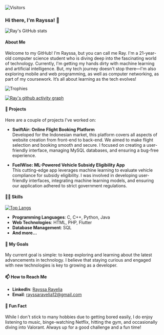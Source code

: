 ![Visitors](https://komarev.com/ghpvc/?username=rayrednet&color=blueviolet)


### Hi there, I'm Rayssa! 👋

![Ray's GitHub stats](https://github-readme-stats.vercel.app/api?username=rayrednet&show_icons=true&theme=radical)


#### About Me
Welcome to my GitHub! I'm Rayssa, but you can call me Ray. I'm a 21-year-old computer science student who is diving deep into the fascinating world of technology. Currently, I'm getting my hands dirty with machine learning and artificial intelligence. But, my tech journey doesn't stop there—I'm also exploring mobile and web programming, as well as computer networking, as part of my coursework. It’s all about learning as the tech evolves!

![Trophies](https://github-profile-trophy.vercel.app/?username=rayrednet)

[![Ray's github activity graph](https://github-readme-activity-graph.vercel.app/graph?username=rayrednet&theme=dracula)](https://github.com/ashutosh00710/github-readme-activity-graph)

#### 🌱 Projects
Here are a couple of projects I’ve worked on:
- **SwiftAir: Online Flight Booking Platform**  
  Developed for the Indonesian market, this platform covers all aspects of website creation from front-end to back-end. We aimed to make flight selection and booking smooth and secure. I focused on creating a user-friendly interface, managing MySQL databases, and ensuring a bug-free experience.

- **FuelWise: ML-Powered Vehicle Subsidy Eligibility App**  
  This cutting-edge app leverages machine learning to evaluate vehicle compliance for subsidy eligibility. I was involved in developing user-friendly interfaces, integrating machine learning models, and ensuring our application adhered to strict government regulations.

#### 👩‍💻 Skills

[![Top Langs](https://github-readme-stats.vercel.app/api/top-langs/?username=rayrednet&layout=compact)](https://github.com/anuraghazra/github-readme-stats)

- **Programming Languages**: C, C++, Python, Java
- **Web Technologies**: HTML, PHP, Flutter
- **Database Management**: SQL
- **And more...**


#### 🎯 My Goals
My current goal is simple: to keep exploring and learning about the latest advancements in technology. I believe that staying curious and engaged with new technologies is key to growing as a developer.

#### 📫 How to Reach Me
- **LinkedIn**: [Rayssa Ravelia](https://www.linkedin.com/in/rayssa-ravelia-589144212/)
- **Email**: [rayssaravelia12@gmail.com](mailto:rayssaravelia12@gmail.com)

#### 🎈 Fun Fact
While I don't stick to many hobbies due to getting bored easily, I do enjoy listening to music, binge-watching Netflix, hitting the gym, and occasionally diving into Valorant. Always up for a good challenge and a fun time!
